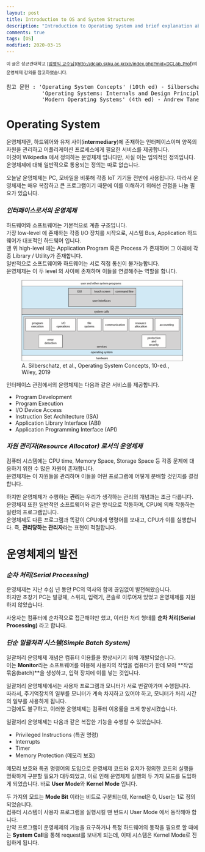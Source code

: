 ```yaml
---
layout: post
title: Introduction to OS and System Structures
description: "Introduction to Operating System and brief explanation about system kernel structure and its principles"
comments: true
tags: [OS]
modified: 2020-03-15
---
```


<sup>이 글은 성균관대학교 <u>[엄영익 교수님]</u>(http://dclab.skku.ac.kr/xe/index.php?mid=DCLab_Prof)의 운영체제 강의를 참고하였습니다.</sup>  
<pre>참고 문헌 : 'Operating System Concepts' (10th ed) - Silberschatz, Galvin, Gagne  
           'Operating Systems: Internals and Design Principles' (8th ed) - William Stallings
           'Modern Operating Systems' (4th ed) - Andrew Tanenbaum, Herbert Bos
</pre>  

# Operating System

운영체제란, 하드웨어와 유저 사이(**intermediary**)에 존재하는 인터페이스이며 양쪽의 자원을 관리하고
어플리케이션 프로세스에게 필요한 서비스를 제공합니다.  
이것이 Wikipedia 에서 정의하는 운영체제 입니다만, 사실 이는 임의적인 정의입니다.  
운영체제에 대해 일반적으로 통용되는 정의는 따로 없습니다. 

오늘날 운영체제는 PC, 모바일을 비롯해 각종 IoT 기기들 전반에 사용됩니다.
따라서 운영체제는 매우 복잡하고 큰 프로그램이기 때문에 이를 이해하기 위해선 관점을 나눌 필요가 있습니다.

### *인터페이스로서의 운영체제*

하드웨어와 소프트웨어는 기본적으로 계층 구조입니다.  
가장 low-level 에 존재하는 각종 I/O 장치를 시작으로, 시스템 Bus, Application 하드웨어가 대표적인 하드웨어 입니다.  
맨 위 high-level 에는 Application Program 혹은 Process 가 존재하며 그 아래에 각종 Library / Utility가 존재합니다.  
일반적으로 소프트웨어와 하드웨어는 서로 직접 통신이 불가능합니다.  
운영체제는 이 두 level 의 사이에 존재하며 이들을 연결해주는 역할을 합니다.  

<figure>
    <img src="/images/os%20view.png" alt="">
    <figcaption>A. Silberschatz, et al., Operating System Concepts, 10-ed., Wiley, 2019</figcaption>
</figure>

인터페이스 관점에서의 운영체제는 다음과 같은 서비스를 제공합니다.
* Program Development
* Program Execution
* I/O Device Access
* Instruction Set Architecture (ISA)
* Application Library Interface (ABI)
* Application Programming Interface (API)

### *자원 관리자(Resource Allocator) 로서의 운영체제*

컴퓨터 시스템에는 CPU time, Memory Space, Storage Space 등 각종 문제에 대응하기 위한 수 많은 자원이 존재합니다.  
운영체제는 이 자원들을 관리하며 이들을 어떤 프로그램에 어떻게 분배할 것인지를 결정합니다.  

하지만 운영체제가 수행하는 **관리**는 우리가 생각하는 관리의 개념과는 조금 다릅니다.  
운영체제 또한 일반적인 소프트웨어와 같은 방식으로 작동하며, CPU에 의해 작동하는 일련의 프로그램입니다.  
운영체제도 다른 프로그램과 똑같이 CPU에게 명령어를 보내고, CPU가 이를 실행합니다.
즉, **관리당하는 관리자**라는 표현이 적절합니다.

# 운영체제의 발전

### *순차 처리(Serial Processing)*

운영체제는 지난 수십 년 동안 PC의 역사와 함께 끊임없이 발전해왔습니다.  
하지만 초창기 PC는 발광체, 스위치, 입력기, 콘솔로 이루어져 있었고 운영체제를 지원하지 않았습니다.  

사용자는 컴퓨터에 순차적으로 접근해야만 했고, 이러한 처리 형태를 **순차 처리(Serial Processing)** 라고 합니다.

### *단순 일괄처리 시스템(Simple Batch System)*

일괄처리 운영체제 개념은 컴퓨터 이용률을 향상시키기 위해 개발되었습니다.  
이는 **Monitor**라는 소프트웨어를 이용해 사용자의 작업을 컴퓨터가 한데 모아 **작업 묶음(batch)**을 생성하고, 입력 장치에 이를 넣는 것입니다.  

일괄처리 운영체제에서는 사용자 프로그램과 모니터가 서로 번갈아가며 수행됩니다.  
따라서, 주기억장치의 일부를 모니터가 계속 차지하고 있어야 하고, 모니터가 처리 시간의 일부를 사용하게 됩니다.  
그럼에도 불구하고, 이러한 운영체제는 컴퓨터 이용률을 크게 향상시켰습니다.

일괄처리 운영체제는 다음과 같은 복잡한 기능을 수행할 수 있었습니다.
* Privileged Instructions (특권 명령)
* Interrupts 
* Timer
* Memory Protection (메모리 보호)

메모리 보호와 특권 명령어의 도입으로 운영체제 코드와 유저가 정의한 코드의 실행을 명확하게 구분할 필요가 대두되었고, 이로 인해 운영체제 실행의 두 가지 모드를 도입하게 되었습니다.
바로 **User Mode**와 **Kernel Mode** 입니다.  

두 가지의 모드는 **Mode Bit** 이라는 비트로 구분되는데, Kernel은 0, User는 1로 정의되었습니다.  
컴퓨터 시스템이 사용자 프로그램을 실행시킬 땐 반드시 User Mode 에서 동작해야 합니다.  
만약 프로그램이 운영체제의 기능을 요구하거나 특정 하드웨어의 동작을 필요로 할 때에는 **System Call**을 통해 
request를 보내게 되는데, 이때 시스템은 Kernel Mode로 진입하게 됩니다.
